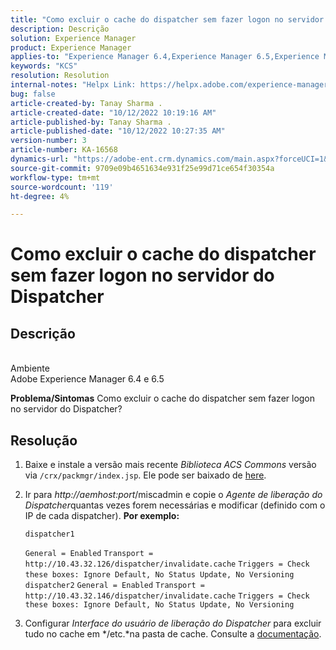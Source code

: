 ```yaml
---
title: "Como excluir o cache do dispatcher sem fazer logon no servidor do Dispatcher"
description: Descrição
solution: Experience Manager
product: Experience Manager
applies-to: "Experience Manager 6.4,Experience Manager 6.5,Experience Manager"
keywords: "KCS"
resolution: Resolution
internal-notes: "Helpx Link: https://helpx.adobe.com/experience-manager/kb/How-to-delete-the-dispatcher-cache-without-logging-into-the-Dispatchers-AEM.html"
bug: false
article-created-by: Tanay Sharma .
article-created-date: "10/12/2022 10:19:16 AM"
article-published-by: Tanay Sharma .
article-published-date: "10/12/2022 10:27:35 AM"
version-number: 3
article-number: KA-16568
dynamics-url: "https://adobe-ent.crm.dynamics.com/main.aspx?forceUCI=1&pagetype=entityrecord&etn=knowledgearticle&id=b155b452-174a-ed11-bba2-0022480868ff"
source-git-commit: 9709e09b4651634e931f25e99d71ce654f30354a
workflow-type: tm+mt
source-wordcount: '119'
ht-degree: 4%

---
```


# Como excluir o cache do dispatcher sem fazer logon no servidor do Dispatcher

## Descrição

<br>Ambiente<br>
Adobe Experience Manager 6.4 e 6.5


<b>Problema/Sintomas</b>
Como excluir o cache do dispatcher sem fazer logon no servidor do Dispatcher?


## Resolução


1. Baixe e instale a versão mais recente *Biblioteca ACS Commons* versão via `/crx/packmgr/index.jsp`. Ele pode ser baixado de [here](https://github.com/Adobe-Consulting-Services/acs-aem-commons/releases).
2. Ir para *http://aemhost:port*/miscadmin e copie o *Agente de liberação do Dispatcher*quantas vezes forem necessárias e modificar (definido com o IP de cada dispatcher).
   <b>Por exemplo:</b>



   ```
   dispatcher1
   ```


   `General = Enabled`
   `Transport = http://10.43.32.126/dispatcher/invalidate.cache`
   `Triggers = Check these boxes: Ignore Default, No Status Update, No Versioning`
   ` `
   `dispatcher2`
   `General = Enabled`
   `Transport = http://10.43.32.146/dispatcher/invalidate.cache`
   `Triggers = Check these boxes: Ignore Default, No Status Update, No Versioning`
3. Configurar *Interface do usuário de liberação do Dispatcher* para excluir tudo no cache em */etc.*na pasta de cache. Consulte a [documentação](https://adobe-consulting-services.github.io/acs-aem-commons/features/dispatcher-flush-ui/index.html).

